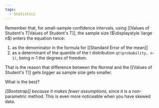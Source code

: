 ```yaml
---
tags:
  - Statistics
---
```

Remember that, for small-sample confidence intervals, using [[Values of Student's T|Values of Student's T]], the sample size ($\displaystyle \large n$) enters the equation twice:
1. as the denominator in the formula for [[Standard Error of the mean]]
2. as a determinant of the quantile of the t distribution `qt(probability, n-1)`, being n-1 the degrees of freedom.

That is the reason that difference between the Normal and the [[Values of Student's T]] gets bigger as sample size gets smaller.

What is the best?

*[[Bootstrap]] because it makes fewer assumptions*, since it is a non-parametric method. This is even more noticeable when you have skewed data.